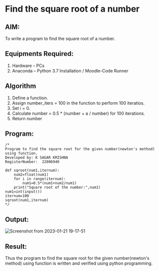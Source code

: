 # Find the square root of a number

## AIM:
To write a program to find the square root of a number.

## Equipments Required:
1. Hardware – PCs
2. Anaconda – Python 3.7 Installation / Moodle-Code Runner

## Algorithm
1. Define a function.
2. Assign number_iters = 100 in the function to perform 100 iteratios.
3. Set i = 0.
4. Calculate  number = 0.5 * (number + a / number) for 100 iterations.
5. Return number

## Program:
```
/*
Program to find the square root for the given number(newton's method) using function.
Developed by: K SAGAR KRISHNA
RegisterNumber:  22006940

def sqroot(num1,iternum):
    num2=float(num1)
    for i in range(iternum):
        num1=0.5*(num1+num2/num1)
    print("Square root of the number:",num1)
num1=int(input())
iternum=100
sqroot(num1,iternum)
*/
```

## Output:
![Screenshot from 2023-01-21 19-17-51](https://user-images.githubusercontent.com/121165786/213869904-1f3777d5-5b5b-4e80-803b-003430f69ffc.png)



## Result:
Thus the program to find the square root for the given number(newton's method) using function is written and verified using python programming.
